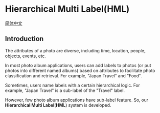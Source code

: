 # Hierarchical Multi Label(HML)

[简体中文](README_cn.md)

## Introduction

The attributes of a photo are diverse, including time, location, people, objects, events, etc. 

In most photo album applications, users can add labels to photos (or put photos into different named albums) based on attributes to facilitate photo classification and retrieval. For example, "Japan Travel" and "Food". 

Sometimes, users name labels with a certain hierarchical logic. For example, "Japan Travel" is a sub-label of the "Travel" label. 

However, few photo album applications have sub-label feature. So, our **Hierarchical Multi Label**(**HML**) system is developed. 

